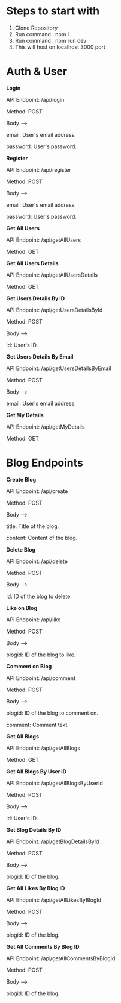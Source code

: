 # Steps to start with

1) Clone Repository
2) Run command : npm i
3) Run command : npm run dev
4) This will host on localhost 3000 port

# Auth & User

**Login**

API Endpoint: /api/login

Method: POST

Body -->

email: User's email address.

password: User's password.


**Register**

API Endpoint: /api/register

Method: POST

Body -->

email: User's email address.

password: User's password.


**Get All Users**

API Endpoint: /api/getAllUsers

Method: GET

**Get All Users Details**

API Endpoint: /api/getAllUsersDetails

Method: GET


**Get Users Details By ID**

API Endpoint: /api/getUsersDetailsById

Method: POST

Body -->

id: User's ID.


**Get Users Details By Email**

API Endpoint: /api/getUsersDetailsByEmail

Method: POST

Body -->

email: User's email address.


**Get My Details**

API Endpoint: /api/getMyDetails

Method: GET

# Blog Endpoints


**Create Blog**

API Endpoint: /api/create

Method: POST

Body -->

title: Title of the blog.

content: Content of the blog.


**Delete Blog**

API Endpoint: /api/delete

Method: POST

Body -->

id: ID of the blog to delete.


**Like on Blog**

API Endpoint: /api/like

Method: POST

Body -->

blogid: ID of the blog to like.


**Comment on Blog**

API Endpoint: /api/comment

Method: POST

Body -->

blogid: ID of the blog to comment on.

comment: Comment text.


**Get All Blogs**

API Endpoint: /api/getAllBlogs

Method: GET


**Get All Blogs By User ID**

API Endpoint: /api/getAllBlogsByUserId

Method: POST

Body -->

id: User's ID.


**Get Blog Details By ID**

API Endpoint: /api/getBlogDetailsById

Method: POST

Body -->

blogid: ID of the blog.


**Get All Likes By Blog ID**

API Endpoint: /api/getAllLikesByBlogId

Method: POST

Body -->

blogid: ID of the blog.


**Get All Comments By Blog ID**

API Endpoint: /api/getAllCommentsByBlogId

Method: POST

Body -->

blogid: ID of the blog.
